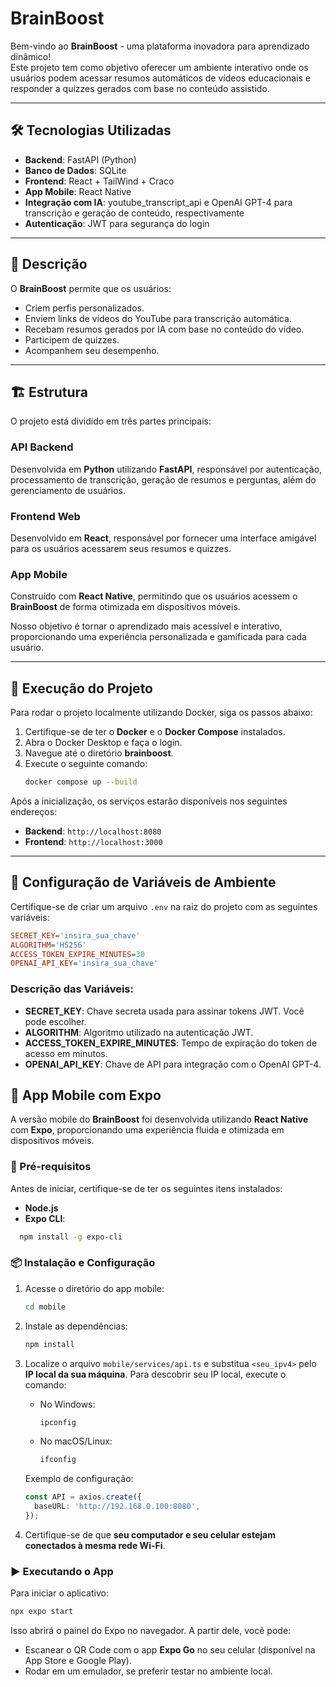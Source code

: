 # BrainBoost

Bem-vindo ao **BrainBoost** - uma plataforma inovadora para aprendizado dinâmico!  
Este projeto tem como objetivo oferecer um ambiente interativo onde os usuários podem acessar resumos automáticos de vídeos educacionais e responder a quizzes gerados com base no conteúdo assistido.

---

## 🛠 Tecnologias Utilizadas

- **Backend**: FastAPI (Python)  
- **Banco de Dados**: SQLite  
- **Frontend**: React + TailWind + Craco 
- **App Mobile**: React Native  
- **Integração com IA**: youtube_transcript_api e OpenAI GPT-4 para transcrição e geração de conteúdo, respectivamente  
- **Autenticação**: JWT para segurança do login

---

## 📌 Descrição 

O **BrainBoost** permite que os usuários:

- Criem perfis personalizados.  
- Enviem links de vídeos do YouTube para transcrição automática.  
- Recebam resumos gerados por IA com base no conteúdo do vídeo.  
- Participem de quizzes.  
- Acompanhem seu desempenho.
---

## 🏗 Estrutura

O projeto está dividido em três partes principais:

### API Backend  
Desenvolvida em **Python** utilizando **FastAPI**, responsável por autenticação, processamento de transcrição, geração de resumos e perguntas, além do gerenciamento de usuários.

### Frontend Web  
Desenvolvido em **React**, responsável por fornecer uma interface amigável para os usuários acessarem seus resumos e quizzes.

### App Mobile  
Construído com **React Native**, permitindo que os usuários acessem o **BrainBoost** de forma otimizada em dispositivos móveis.

Nosso objetivo é tornar o aprendizado mais acessível e interativo, proporcionando uma experiência personalizada e gamificada para cada usuário. 

---

## 🚀 Execução do Projeto

Para rodar o projeto localmente utilizando Docker, siga os passos abaixo:

1. Certifique-se de ter o **Docker** e o **Docker Compose** instalados.
2. Abra o Docker Desktop e faça o login.
3. Navegue até o diretório **brainboost**.
4. Execute o seguinte comando:
   ```sh
   docker compose up --build
   ```

Após a inicialização, os serviços estarão disponíveis nos seguintes endereços:

- **Backend**: `http://localhost:8080`
- **Frontend**: `http://localhost:3000`

---

## 🔧 Configuração de Variáveis de Ambiente

Certifique-se de criar um arquivo `.env` na raiz do projeto com as seguintes variáveis:

```ini
SECRET_KEY='insira_sua_chave'
ALGORITHM='HS256'
ACCESS_TOKEN_EXPIRE_MINUTES=30
OPENAI_API_KEY='insira_sua_chave'
```

### Descrição das Variáveis:

- **SECRET_KEY**: Chave secreta usada para assinar tokens JWT. Você pode escolher.
- **ALGORITHM**: Algoritmo utilizado na autenticação JWT.
- **ACCESS_TOKEN_EXPIRE_MINUTES**: Tempo de expiração do token de acesso em minutos.
- **OPENAI_API_KEY**: Chave de API para integração com o OpenAI GPT-4.


## 📱 App Mobile com Expo

A versão mobile do **BrainBoost** foi desenvolvida utilizando **React Native** com **Expo**, proporcionando uma experiência fluida e otimizada em dispositivos móveis.

### 🔧 Pré-requisitos

Antes de iniciar, certifique-se de ter os seguintes itens instalados:

- **Node.js**  
- **Expo CLI**:  
```bash
  npm install -g expo-cli
```

### 📦 Instalação e Configuração

1. Acesse o diretório do app mobile:

   ```bash
   cd mobile
   ```

2. Instale as dependências:

   ```bash
   npm install
   ```

3. Localize o arquivo `mobile/services/api.ts` e substitua `<seu_ipv4>` pelo **IP local da sua máquina**.
   Para descobrir seu IP local, execute o comando:

   * No Windows:

     ```bash
     ipconfig
     ```
   * No macOS/Linux:

     ```bash
     ifconfig
     ```

   Exemplo de configuração:

   ```ts
   const API = axios.create({
     baseURL: 'http://192.168.0.100:8080',
   });
   ```

4. Certifique-se de que **seu computador e seu celular estejam conectados à mesma rede Wi-Fi**.

### ▶️ Executando o App

Para iniciar o aplicativo:

```bash
npx expo start
```

Isso abrirá o painel do Expo no navegador. A partir dele, você pode:

* Escanear o QR Code com o app **Expo Go** no seu celular (disponível na App Store e Google Play).
* Rodar em um emulador, se preferir testar no ambiente local.

